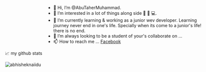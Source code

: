 - 👋 Hi, I’m @AbuTaherMuhammad.
- 👀 I’m interested in a lot of things along side 🤖 📖 💻.
- 🌱 I’m currently learning & working as a junior wev developer. Learning journey never end in one's life. Specially when its come to a junior's life! there is no end.
- 💞️ I’m always looking to be a student of your's  collaborate on ...
- 📫 How to reach me ...
[Facebook]('https://www.facebook.com/atmuhammad180')

<!--
AbuTaherMuhammad/AbuTaherMuhammad is a ✨ special ✨ repository because its `README.md` (this file) appears on your GitHub profile.
You can click the Preview link to take a look at your changes.
-->

<div style="display: flex; justify-content: center; flex-wrap: wrap">
    <div style="min-width: 767px; width: 50%;">
        <!--START_SECTION:waka-->
        <!--END_SECTION:waka-->
    </div>
    <div style="min-width: 767px; width: 50%;">
    <!-- https://github.com/anuraghazra/github-readme-stats -->
    📈 my github stats
    <p>
        <img src="https://github-readme-stats.vercel.app/api?username=rootover3&show_icons=true&theme=gotham" alt="abhisheknaiidu" /></p>
    </div>
</div>
